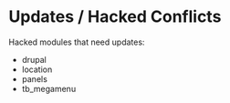 # Updates / Hacked Conflicts

Hacked modules that need updates:

* drupal
* location
* panels
* tb_megamenu

